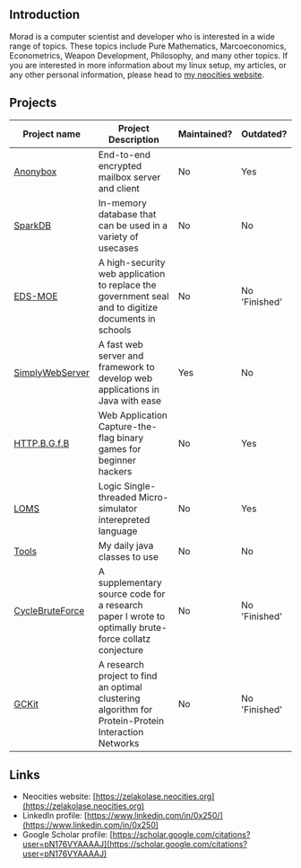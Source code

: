 ## Introduction
Morad is a computer scientist and developer who is interested in a wide range of topics. These topics include Pure Mathematics, Marcoeconomics, Econometrics, Weapon Development, Philosophy, and many other topics. If you are interested in more information about my linux setup, my articles, or any other personal information, please head to [my neocities website](https://zelakolase.neocities.org).

## Projects
| Project name | Project Description | Maintained? | Outdated? |
| --- | --- | --- | --- |
| [Anonybox](https://github.com/Zelakolase/Anonybox) | End-to-end encrypted mailbox server and client | No | Yes |
| [SparkDB](https://github.com/NaDeSys/SparkDB) | In-memory database that can be used in a variety of usecases | No | No |
| [EDS-MOE](https://github.com/Zelakolase/EDS-MOE) | A high-security web application to replace the government seal and to digitize documents in schools | No | No 'Finished' |
| [SimplyWebServer](https://github.com/Zelakolase/SimplyWebServer) | A fast web server and framework to develop web applications in Java with ease | Yes | No |
| [HTTP.B.G.f.B](https://github.com/Zelakolase/HTTP.B.G.f.B) | Web Application Capture-the-flag binary games for beginner hackers | No | Yes |
| [LOMS](https://github.com/Zelakolase/LOMS) | Logic Single-threaded Micro-simulator interepreted language | No | Yes |
| [Tools](https://github.com/Zelakolase/Tools) | My daily java classes to use | No | No |
| [CycleBruteForce](https://github.com/Zelakolase/CycleBruteForce) | A supplementary source code for a research paper I wrote to optimally brute-force collatz conjecture | No | No 'Finished' |
| [GCKit](https://github.com/Zelakolase/GCKit) | A research project to find an optimal clustering algorithm for Protein-Protein Interaction Networks | No | No 'Finished' |

## Links
- Neocities website: [https://zelakolase.neocities.org](https://zelakolase.neocities.org)
- LinkedIn profile: [https://www.linkedin.com/in/0x250/](https://www.linkedin.com/in/0x250)
- Google Scholar profile: [https://scholar.google.com/citations?user=pN176VYAAAAJ](https://scholar.google.com/citations?user=pN176VYAAAAJ)
